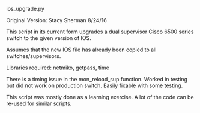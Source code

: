 ios_upgrade.py

Original Version: Stacy Sherman 8/24/16

This script in its current form upgrades a dual supervisor Cisco
6500 series switch to the given version of IOS.

Assumes that the new IOS file has already been copied to all 
switches/supervisors.

Libraries required: netmiko, getpass, time

There is a timing issue in the mon_reload_sup function. Worked in testing
but did not work on production switch. Easily fixable with some testing.

This script was mostly done as a learning exercise. A lot of the code can be
re-used for similar scripts.